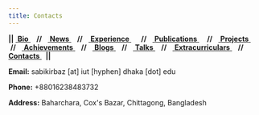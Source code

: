 ```yaml
---
title: Contacts
---
```


<div class ="box">
    <b>||</b>&nbsp;<a href="#bio">                 <b>Bio</b>  </a> &nbsp; &nbsp;<b>//</b>&nbsp;
    &nbsp;<a href="#news">                <b>News</b> </a> &nbsp; &nbsp;<b>//</b>&nbsp;
    &nbsp;<a href="#experience">          <b>Experience</b> </a> &nbsp; &nbsp; &nbsp;<b>//</b>&nbsp;
    &nbsp;<a href="#publications">        <b>Publications</b> </a> &nbsp; &nbsp; <b>//</b>&nbsp;
    &nbsp;<a href="#projects">            <b>Projects</b> </a> &nbsp; &nbsp;<b>//</b>&nbsp;
    &nbsp;<a href="#achievements">        <b>Achievements</b> </a> &nbsp; &nbsp;<b>//</b>&nbsp;
    &nbsp;<a href="#blogs">               <b>Blogs</b> </a> &nbsp; &nbsp;<b>//</b>&nbsp;
    &nbsp;<a href="#talks">               <b>Talks</b>    </a> &nbsp; &nbsp;<b>//</b>&nbsp;
    &nbsp;<a href="#extracurriculars">    <b>Extracurriculars</b>    </a> &nbsp; &nbsp;<b>//</b>&nbsp;
    &nbsp;<a href="#contacts">            <b>Contacts</b> </a> &nbsp; <b>||</b>
</div>

**Email:** sabikirbaz [at] iut [hyphen] dhaka [dot] edu

**Phone:** +88016238483732

**Address:** Baharchara, Cox's Bazar, Chittagong, Bangladesh